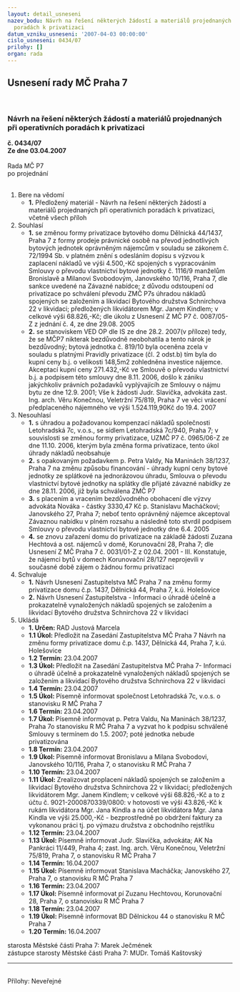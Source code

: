 ```yaml
---
layout: detail_usneseni
nazev_bodu: Návrh na řešení některých žádostí a materiálů projednaných při operativních
  poradách k privatizaci
datum_vzniku_usneseni: '2007-04-03 00:00:00'
cislo_usneseni: 0434/07
prilohy: []
organ: rada
---
```

<div id="ucUsn_pList" class="usn">
	<span><h2>Usnesení rady MČ Praha 7 </h2>
<br></span><div class="standBody">
<span><h3>Návrh na řešení některých žádostí a materiálů projednaných při operativních poradách k privatizaci</h3></span><div class="center">
		<strong>č. 0434/07</strong><br>
	</div>
<div class="center">
		<strong>Ze dne 03.04.2007</strong><br><br>
	</div>Rada MČ P7<br> po projednání<br><br><ol>
<li>Bere na vědomí<ul><li>
<strong>1.</strong> Předložený materiál - Návrh na řešení některých žádostí a materiálů projednaných při operativních poradách k privatizaci, včetně všech příloh</li></ul>
</li>
<li>Souhlasí<ul>
<li>
<strong>1.</strong> se změnou formy privatizace bytového domu Dělnická 44/1437, Praha 7 z formy prodeje  právnické osobě na převod jednotlivých bytových jednotek oprávněným nájemcům v souladu se zákonem č. 72/1994 Sb. v platném znění s odesláním dopisu s výzvou k zaplacení nákladů ve výši  4.500,-Kč   spojených s vypracováním Smlouvy o převodu vlastnictví bytové jednotky č. 1116/9 manželům Bronislavě a Milanovi Svobodovým, Janovského 10/116, Praha 7, dle sankce uvedené na Závazné nabídce; z důvodu odstoupení od privatizace po schválení převodu  ZMČ P7s úhradou  nákladů spojených se založením a likvidací Bytového družstva Schnirchova 22 v likvidaci; předložených likvidátorem Mgr. Janem  Kindlem; v celkové výši 68.826,-Kč; dle úkolu z Usnesení Z MČ P7  č. 0087/05- Z z jednání č. 4, ze dne 29.08. 2005</li>
<li>
<strong>2.</strong> se stanoviskem VED OP dle IS ze dne 28.2. 2007(v příloze) tedy, že se MČP7 nikterak bezdůvodně neobohatila a tento nárok je bezdůvodný; bytová jednotka č. 819/10 byla oceněna zcela v souladu  s platnými Pravidly privatizace (čl. 2 odst.b) tím byla do kupní ceny b.j. o velikosti 148,5m2 zohledněna investice nájemce.     Akceptací kupní ceny 271.432,-Kč ve Smlouvě o převodu vlastnictví b.j. a podpisem této smlouvy dne 8.11. 2006, došlo k zániku jakýchkoliv právních požadavků vyplývajícíh ze Smlouvy o nájmu bytu ze dne 12.9. 2001;                                       Vše k žádosti Judr. Slavíčka, advokáta zast. Ing. arch. Věru Konečnou, Veletržní 75/819, Praha 7 ve věci vrácení  předplaceného nájemného ve výši 1.524.119,90Kč do 19.4. 2007 </li>
</ul>
</li>
<li>Nesouhlasí<ul>
<li>
<strong>1.</strong> s úhradou a požadovanou kompenzací nákladů společnosti Letohradská 7c, v.o.s., se sídlem Letohradská 7c/940, Praha 7; v souvislosti se změnou formy privatizace, UZMČ P7 č. 0965/06-Z ze dne 11.10. 2006, kterým byla změna forma privatizace, tento úkol úhrady nákladů neobsahuje</li>
<li>
<strong>2.</strong> s opakovaným požadavkem p. Petra Valdy, Na Maninách 38/1237, Praha 7 na změnu způsobu financování - úhrady kupní ceny bytové jednotky ze splátkové na jednorázovou úhradu, Smlouva o převodu vlastnictví bytové jednotky na splátky dle přijaté závazné nabídky ze dne 28.11. 2006, již byla schválena  ZMČ P7</li>
<li>
<strong>3.</strong> s placením a vracením  bezdůvodného obohacení dle výzvy advokáta Nováka  - částky 3330,47 Kč p. Stanislavu Macháčkovi; Janovského 27, Praha 7; neboť tento oprávněný nájemce akceptoval Závaznou nabídku v plném rozsahu a následně toto stvrdil  podpisem Smlouvy o převodu vlastnictví bytové jednotky dne 6.4. 2005 </li>
<li>
<strong>4.</strong> se  znovu zařazení domu do privatizace na základě žádosti Zuzana Hechtová a ost. nájemců v domě, Korunovační 28, Praha 7; dle Usnesení Z MČ Praha 7 č. 0031/01-Z z 02.04. 2001 - III. Konstatuje, že nájemci bytů v domech Korunovační 28/127 neprojevili v současné době zájem o žádnou formu privatizaci</li>
</ul>
</li>
<li>Schvaluje<ul>
<li>
<strong>1.</strong> Návrh Usnesení Zastupitelstva MČ Praha 7 na změnu formy privatizace domu č.p. 1437, Dělnická 44, Praha 7, k.ú. Holešovice</li>
<li>
<strong>2.</strong> Návrh Usnesení Zastupitelstva - Informaci o úhradě účelně a prokazatelně vynaložených nákladů spojených se založením a likvidací Bytového družstva Schnirchova 22 v likvidaci  </li>
</ul>
</li>
<li>Ukládá<ul>
<li>
<strong>1. Určen: </strong>RAD Justová Marcela</li>
<li>
<strong>1.1 Úkol: </strong>Předložit na Zasedání Zastupitelstva MČ Praha 7  Návrh na změnu formy privatizace domu č.p. 1437, Dělnická 44, Praha 7, k.ú. Holešovice </li>
<li>
<strong>1.2 Termín: </strong>23.04.2007</li>
<li>
<strong>1.3 Úkol: </strong>Předložit na Zasedání Zastupitelstva MČ Praha 7-  Informaci o úhradě účelně a prokazatelně vynaložených nákladů spojených se založením a likvidací Bytového družstva Schnirchova 22 v likvidaci   </li>
<li>
<strong>1.4 Termín: </strong>23.04.2007</li>
<li>
<strong>1.5 Úkol: </strong>Písemně informovat  společnost Letohradská 7c, v.o.s. o stanovisku R MČ Praha 7  </li>
<li>
<strong>1.6 Termín: </strong>23.04.2007</li>
<li>
<strong>1.7 Úkol: </strong>Písemně informovat p. Petra Valdu, Na Maninách 38/1237, Praha 7o stanovisku R MČ Praha 7   a vyzvat ho k podpisu schválené Smlouvy s termínem do 1.5. 2007; poté jednotka nebude privatizována </li>
<li>
<strong>1.8 Termín: </strong>23.04.2007</li>
<li>
<strong>1.9 Úkol: </strong>Písemně informovat  Bronislavu a Milana Svobodovi, Janovského 10/116, Praha 7, o stanovisku R MČ Praha 7  </li>
<li>
<strong>1.10 Termín: </strong>23.04.2007</li>
<li>
<strong>1.11 Úkol: </strong>Zrealizovat proplacení nákladů spojených se založením a likvidací Bytového družstva Schnirchova 22 v likvidaci; předložených likvidátorem Mgr. Janem  Kindlem; v celkové výši 68.826,-Kč a to z účtu č. 9021-2000870339/0800:  v hotovosti ve výši 43.826,-Kč k rukám likvidátora Mgr. Jana Kindla  a  na účet likvidátora Mgr. Jana Kindla  ve výši 25.000,-Kč - bezprostředně po obdržení faktury za vykonanou práci tj. po výmazu družstva z obchodního rejstříku </li>
<li>
<strong>1.12 Termín: </strong>23.04.2007</li>
<li>
<strong>1.13 Úkol: </strong>Písemně informovat Judr. Slavíčka, advokáta; AK Na Pankráci 11/449, Praha 4;  zast. Ing. arch. Věru Konečnou, Veletržní 75/819, Praha 7, o stanovisku R MČ Praha 7  </li>
<li>
<strong>1.14 Termín: </strong>16.04.2007</li>
<li>
<strong>1.15 Úkol: </strong>Písemně informovat Stanislava Macháčka; Janovského 27, Praha 7, o stanovisku R MČ Praha 7  </li>
<li>
<strong>1.16 Termín: </strong>23.04.2007</li>
<li>
<strong>1.17 Úkol: </strong>Písemně informovat pí Zuzanu Hechtovou, Korunovační 28, Praha 7, o stanovisku R MČ Praha 7  </li>
<li>
<strong>1.18 Termín: </strong>23.04.2007</li>
<li>
<strong>1.19 Úkol: </strong>Písemně informovat BD Dělnickou 44 o stanovisku R MČ Praha 7  </li>
<li>
<strong>1.20 Termín: </strong>16.04.2007</li>
</ul>
</li>
</ol>starosta Městské části Praha 7: Marek Ječmének<br>zástupce starosty Městské části Praha 7: MUDr. Tomáš Kaštovský <hr>
<br>Přílohy: Neveřejné</div>
</div>
